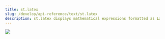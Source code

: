 ```yaml
---
title: st.latex
slug: /develop/api-reference/text/st.latex
description: st.latex displays mathematical expressions formatted as LaTeX.
---
```


<Autofunction function="streamlit.latex" />

<Image src="/images/api/st.latex.png" width={537} height={115} clean />
